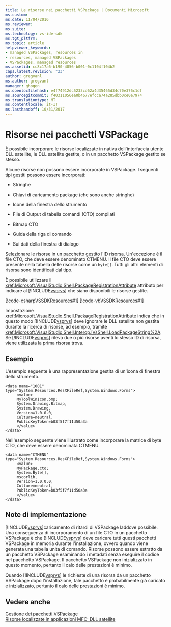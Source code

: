```yaml
---
title: Le risorse nei pacchetti VSPackage | Documenti Microsoft
ms.custom: 
ms.date: 11/04/2016
ms.reviewer: 
ms.suite: 
ms.technology: vs-ide-sdk
ms.tgt_pltfrm: 
ms.topic: article
helpviewer_keywords:
- managed VSPackages, resources in
- resources, managed VSPackages
- VSPackages, managed resources
ms.assetid: cc8c17a6-b190-4856-b001-0c1104f104b2
caps.latest.revision: "23"
author: gregvanl
ms.author: gregvanl
manager: ghogen
ms.openlocfilehash: e4f74912dc5233cd62a4d35465d34c70e376c1df
ms.sourcegitcommit: f40311056ea0b4677efcca74a285dbb0ce0e7974
ms.translationtype: MT
ms.contentlocale: it-IT
ms.lasthandoff: 10/31/2017
---
```

# <a name="resources-in-vspackages"></a>Risorse nei pacchetti VSPackage
È possibile incorporare le risorse localizzate in nativa dell'interfaccia utente DLL satellite, le DLL satellite gestite, o in un pacchetto VSPackage gestito se stesso.  
  
 Alcune risorse non possono essere incorporate in VSPackage. I seguenti tipi gestiti possono essere incorporati:  
  
-   Stringhe  
  
-   Chiavi di caricamento package (che sono anche stringhe)  
  
-   Icone della finestra dello strumento  
  
-   File di Output di tabella comandi (CTO) compilati  
  
-   Bitmap CTO  
  
-   Guida della riga di comando  
  
-   Sui dati della finestra di dialogo  
  
 Selezionare le risorse in un pacchetto gestito l'ID risorsa. Un'eccezione è il file CTO, che deve essere denominato CTMENU. Il file CTO deve essere presente nella tabella delle risorse come un `byte[]`. Tutti gli altri elementi di risorsa sono identificati dal tipo.  
  
 È possibile utilizzare il <xref:Microsoft.VisualStudio.Shell.PackageRegistrationAttribute> attributo per indicare al [!INCLUDE[vsprvs](../../code-quality/includes/vsprvs_md.md)] che siano disponibili le risorse gestite.  
  
 [!code-csharp[VSSDKResources#1](../../extensibility/internals/codesnippet/CSharp/resources-in-vspackages_1.cs)]
 [!code-vb[VSSDKResources#1](../../extensibility/internals/codesnippet/VisualBasic/resources-in-vspackages_1.vb)]  
  
 Impostazione <xref:Microsoft.VisualStudio.Shell.PackageRegistrationAttribute> indica che in questo modo [!INCLUDE[vsprvs](../../code-quality/includes/vsprvs_md.md)] deve ignorare le DLL satellite non gestita durante la ricerca di risorse, ad esempio, tramite <xref:Microsoft.VisualStudio.Shell.Interop.IVsShell.LoadPackageString%2A>. Se [!INCLUDE[vsprvs](../../code-quality/includes/vsprvs_md.md)] rileva due o più risorse aventi lo stesso ID di risorsa, viene utilizzata la prima risorsa trova.  
  
## <a name="example"></a>Esempio  
 L'esempio seguente è una rappresentazione gestita di un'icona di finestra dello strumento.  
  
```  
<data name="1001"  
type="System.Resources.ResXFileRef,System.Windows.Forms">  
     <value>  
     MyToolWinIcon.bmp;  
     System.Drawing.Bitmap,  
     System.Drawing,  
     Version=1.0.0.0,  
     Culture=neutral,  
     PublicKeyToken=b03f5f7f11d50a3a  
     </value>  
</data>  
```  
  
 Nell'esempio seguente viene illustrato come incorporare la matrice di byte CTO, che deve essere denominata CTMENU.  
  
```  
<data name="CTMENU"  
type="System.Resources.ResXFileRef,System.Windows.Forms">  
     <value>  
     MyPackage.cto;  
     System.Byte[],  
     mscorlib,  
     Version=1.0.0.0,  
     Culture=neutral,  
     PublicKeyToken=b03f5f7f11d50a3a  
     </value>  
</data>  
```  
  
## <a name="implementation-notes"></a>Note di implementazione  
 [!INCLUDE[vsprvs](../../code-quality/includes/vsprvs_md.md)]caricamento di ritardi di VSPackage laddove possibile. Una conseguenza di incorporamento di un file CTO in un pacchetto VSPackage è che [!INCLUDE[vsprvs](../../code-quality/includes/vsprvs_md.md)] deve caricare tutti questi pacchetti VSPackage in memoria durante l'installazione, ovvero quando viene generata una tabella unita di comando. Risorse possono essere estratto da un pacchetto VSPackage esaminando i metadati senza eseguire il codice nel pacchetto VSPackage. Il pacchetto VSPackage non inizializzato in questo momento, pertanto il calo delle prestazioni è minimo.  
  
 Quando [!INCLUDE[vsprvs](../../code-quality/includes/vsprvs_md.md)] le richieste di una risorsa da un pacchetto VSPackage dopo l'installazione, tale pacchetto è probabilmente già caricato e inizializzato, pertanto il calo delle prestazioni è minimo.  
  
## <a name="see-also"></a>Vedere anche  
 [Gestione dei pacchetti VSPackage](../../extensibility/managing-vspackages.md)   
 [Risorse localizzate in applicazioni MFC: DLL satellite](/cpp/build/localized-resources-in-mfc-applications-satellite-dlls)   
